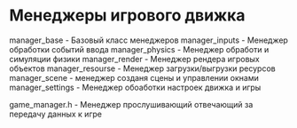 # Менеджеры игрового движка

manager_base        - Базовый класс менеджеров
manager_inputs      - Менеджер обработки событий ввода
manager_physics     - Менеджер обработи и симуляции физики
manager_render      - Менеджер рендера игровых объектов
manager_resourse    - Менеджер загрузки/выгрузки ресурсов
manager_scene       - менеджер созданя сцены и управлении окнами
manager_settings    - Менеджер обоаботки настроек движка и игры

game_manager.h      - Менеджер прослушивающий отвечающий за передачу данных к игре
